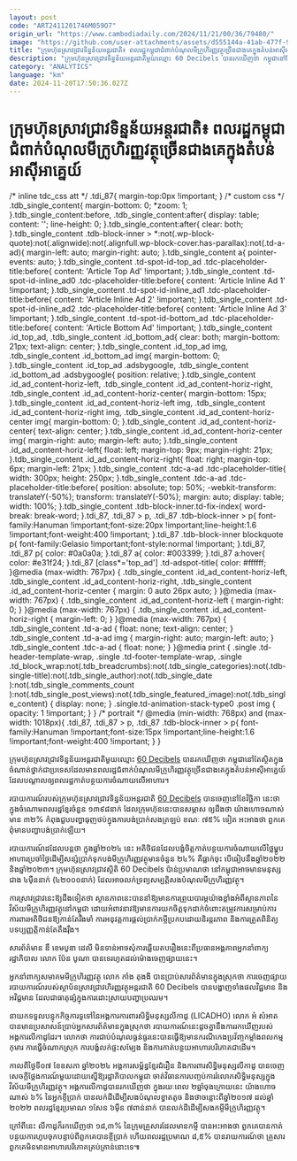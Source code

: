 ```yaml
---
layout: post
code: "ART2411201746M059O7"
origin_url: "https://www.cambodiadaily.com/2024/11/21/00/36/79480/"
image: "https://github.com/user-attachments/assets/d555144a-41ab-477f-9d85-772017913deb"
title: "ក្រុមហ៊ុន​ស្រាវជ្រាវ​ទិន្នន័យ​អន្តរជាតិ៖ ពលរដ្ឋ​កម្ពុជា​ជំពាក់​បំណុល​មីក្រូហិរញ្ញវត្ថុ​ច្រើន​ជាងគេ​ក្នុង​តំបន់​អាស៊ីអាគ្នេយ៍"
description: "ក្រុមហ៊ុន​ស្រាវជ្រាវ​ទិន្នន័យ​អន្តរជាតិ​មួយ​ឈ្មោះ 60 Decibels បាន​រក​ឃើញ​ថា កម្ពុជា​នៅតែ​ស្ថិត​ក្នុង​ចំណាត់ថ្នាក់​ជា​ប្រទេស​ដែល​មាន​ពលរដ្ឋ​ជំពាក់​បំណុល​មីក្រូហិរញ្ញវត្ថុ​ច្រើន​ជាងគេ​ក្នុង​តំបន់​អាស៊ីអាគ្នេយ៍ ដែល​បណ្តាល​ឲ្យ​ពលរដ្ឋ​កាត់បន្ថយ​ការ​ចំណាយ​លើ​អាហារ។"
category: "ANALYTICS"
language: "km"
date: 2024-11-20T17:50:36.027Z
---
```


# ក្រុមហ៊ុន​ស្រាវជ្រាវ​ទិន្នន័យ​អន្តរជាតិ៖ ពលរដ្ឋ​កម្ពុជា​ជំពាក់​បំណុល​មីក្រូហិរញ្ញវត្ថុ​ច្រើន​ជាងគេ​ក្នុង​តំបន់​អាស៊ីអាគ្នេយ៍

/\* inline tdc\_css att \*/ .tdi\_87{ margin-top:0px !important; } /\* custom css \*/ .tdb\_single\_content{ margin-bottom: 0; \*zoom: 1; }.tdb\_single\_content:before, .tdb\_single\_content:after{ display: table; content: ''; line-height: 0; }.tdb\_single\_content:after{ clear: both; }.tdb\_single\_content .tdb-block-inner > \*:not(.wp-block-quote):not(.alignwide):not(.alignfull.wp-block-cover.has-parallax):not(.td-a-ad){ margin-left: auto; margin-right: auto; }.tdb\_single\_content a{ pointer-events: auto; }.tdb\_single\_content .td-spot-id-top\_ad .tdc-placeholder-title:before{ content: 'Article Top Ad' !important; }.tdb\_single\_content .td-spot-id-inline\_ad0 .tdc-placeholder-title:before{ content: 'Article Inline Ad 1' !important; }.tdb\_single\_content .td-spot-id-inline\_ad1 .tdc-placeholder-title:before{ content: 'Article Inline Ad 2' !important; }.tdb\_single\_content .td-spot-id-inline\_ad2 .tdc-placeholder-title:before{ content: 'Article Inline Ad 3' !important; }.tdb\_single\_content .td-spot-id-bottom\_ad .tdc-placeholder-title:before{ content: 'Article Bottom Ad' !important; }.tdb\_single\_content .id\_top\_ad, .tdb\_single\_content .id\_bottom\_ad{ clear: both; margin-bottom: 21px; text-align: center; }.tdb\_single\_content .id\_top\_ad img, .tdb\_single\_content .id\_bottom\_ad img{ margin-bottom: 0; }.tdb\_single\_content .id\_top\_ad .adsbygoogle, .tdb\_single\_content .id\_bottom\_ad .adsbygoogle{ position: relative; }.tdb\_single\_content .id\_ad\_content-horiz-left, .tdb\_single\_content .id\_ad\_content-horiz-right, .tdb\_single\_content .id\_ad\_content-horiz-center{ margin-bottom: 15px; }.tdb\_single\_content .id\_ad\_content-horiz-left img, .tdb\_single\_content .id\_ad\_content-horiz-right img, .tdb\_single\_content .id\_ad\_content-horiz-center img{ margin-bottom: 0; }.tdb\_single\_content .id\_ad\_content-horiz-center{ text-align: center; }.tdb\_single\_content .id\_ad\_content-horiz-center img{ margin-right: auto; margin-left: auto; }.tdb\_single\_content .id\_ad\_content-horiz-left{ float: left; margin-top: 9px; margin-right: 21px; }.tdb\_single\_content .id\_ad\_content-horiz-right{ float: right; margin-top: 6px; margin-left: 21px; }.tdb\_single\_content .tdc-a-ad .tdc-placeholder-title{ width: 300px; height: 250px; }.tdb\_single\_content .tdc-a-ad .tdc-placeholder-title:before{ position: absolute; top: 50%; -webkit-transform: translateY(-50%); transform: translateY(-50%); margin: auto; display: table; width: 100%; }.tdb\_single\_content .tdb-block-inner.td-fix-index{ word-break: break-word; }.tdi\_87, .tdi\_87 > p, .tdi\_87 .tdb-block-inner > p{ font-family:Hanuman !important;font-size:20px !important;line-height:1.6 !important;font-weight:400 !important; }.tdi\_87 .tdb-block-inner blockquote p{ font-family:Gelasio !important;font-style:normal !important; }.tdi\_87, .tdi\_87 p{ color: #0a0a0a; }.tdi\_87 a{ color: #003399; }.tdi\_87 a:hover{ color: #e31f24; }.tdi\_87 \[class\*='top\_ad'\] .td-adspot-title{ color: #ffffff; }@media (max-width: 767px) { .tdb\_single\_content .id\_ad\_content-horiz-left, .tdb\_single\_content .id\_ad\_content-horiz-right, .tdb\_single\_content .id\_ad\_content-horiz-center { margin: 0 auto 26px auto; } }@media (max-width: 767px) { .tdb\_single\_content .id\_ad\_content-horiz-left { margin-right: 0; } }@media (max-width: 767px) { .tdb\_single\_content .id\_ad\_content-horiz-right { margin-left: 0; } }@media (max-width: 767px) { .tdb\_single\_content .td-a-ad { float: none; text-align: center; } .tdb\_single\_content .td-a-ad img { margin-right: auto; margin-left: auto; } .tdb\_single\_content .tdc-a-ad { float: none; } }@media print { .single .td-header-template-wrap, .single .td-footer-template-wrap, .single .td\_block\_wrap:not(.tdb\_breadcrumbs):not(.tdb\_single\_categories):not(.tdb-single-title):not(.tdb\_single\_author):not(.tdb\_single\_date ):not(.tdb\_single\_comments\_count ):not(.tdb\_single\_post\_views):not(.tdb\_single\_featured\_image):not(.tdb\_single\_content) { display: none; } .single.td-animation-stack-type0 .post img { opacity: 1 !important; } } /\* portrait \*/ @media (min-width: 768px) and (max-width: 1018px){ .tdi\_87, .tdi\_87 > p, .tdi\_87 .tdb-block-inner > p{ font-family:Hanuman !important;font-size:15px !important;line-height:1.6 !important;font-weight:400 !important; } }

ក្រុមហ៊ុន​ស្រាវជ្រាវ​ទិន្នន័យ​អន្តរជាតិ​មួយ​ឈ្មោះ [60 Decibels](https://60decibels.com/insights/cambodia-microfinance-report/) បាន​រក​ឃើញ​ថា កម្ពុជា​នៅតែ​ស្ថិត​ក្នុង​ចំណាត់ថ្នាក់​ជា​ប្រទេស​ដែល​មាន​ពលរដ្ឋ​ជំពាក់​បំណុល​មីក្រូហិរញ្ញវត្ថុ​ច្រើន​ជាងគេ​ក្នុង​តំបន់​អាស៊ីអាគ្នេយ៍ ដែល​បណ្តាល​ឲ្យ​ពលរដ្ឋ​កាត់បន្ថយ​ការ​ចំណាយ​លើ​អាហារ។

របាយការណ៍​របស់​ក្រុមហ៊ុន​ស្រាវជ្រាវ​ទិន្នន័យ​អន្តរជាតិ [60 Decibels](https://60decibels.com/insights/cambodia-microfinance-report/) បាន​ចេញ​នៅ​ខែ​វិច្ឆិកា នេះ​ថា ក្នុង​ចំណោម​ពលរដ្ឋ​ខ្មែរ​ចំនួន ១៣៩៨​នាក់ ដែល​ក្រុមហ៊ុន​នេះ​បាន​សម្ភាស ឲ្យ​ដឹង​ថា យ៉ាងហោចណាស់​មាន ៣២% កំពុង​ជួប​បញ្ហា​ធុញថប់​ក្នុង​ការ​បង់ប្រាក់​សង​ត្រឡប់ ខណៈ ៧៥% ទៀត អះអាង​ថា ពួកគេ​ពុំ​មាន​បញ្ហា​បង់ប្រាក់​ឡើយ។

របាយការណ៍​ដដែល​បន្ត​ថា ក្នុង​ឆ្នាំ​២០២៤ នេះ អតិថិជន​ដែល​បង្ខំ​ចិត្ត​កាត់បន្ថយ​ការ​ចំណាយ​លើ​ថ្លៃ​ម្ហូបអាហារ​ប្រចាំ​ថ្ងៃ​ដើម្បី​សន្សំ​ប្រាក់​ទុក​បង់​មីក្រូហិរញ្ញវត្ថុ​មាន​ចំនួន ២៤% គឺ​ធ្លាក់​ចុះ បើ​ធៀប​នឹង​ឆ្នាំ​២០២២ និង​ឆ្នាំ​២០២៣។ ក្រុមហ៊ុន​ស្រាវជ្រាវ​ស្ថិតិ 60 Decibels ប៉ាន់ប្រមាណ​ថា នៅ​កម្ពុជា​អាច​មាន​មនុស្ស​ជាង ៤​ម៉ឺន​នាក់ (៤២០០០​នាក់) ដែល​អាច​លក់​ទ្រព្យសម្បត្តិ​សង​បំណុល​មីក្រូហិរញ្ញវត្ថុ។

ការ​ស្រាវជ្រាវ​នេះ​ឱ្យ​ដឹង​ទៀត​ថា ស្ថានភាព​នេះ​បាន​នាំ​ឱ្យ​មាន​ការ​ព្រួយបារម្ភ​យ៉ាង​ខ្លាំង​អំពី​ស្ថានភាព​នៃ​វិស័យ​មីក្រូហិរញ្ញវត្ថុ​នៅ​កម្ពុជា ដោយ​អំពាវនាវ​ឱ្យ​មាន​ការ​យកចិត្ត​ទុកដាក់​ចំពោះ​តម្រូវការ​សម្រាប់​ការ​ការពារ​អតិថិជន​ឱ្យ​កាន់តែ​រឹងមាំ ការ​អនុវត្ត​ការ​ផ្ដល់​ប្រាក់កម្ចី​ប្រកប​ដោយ​និរន្តរភាព និង​ការ​ត្រួតពិនិត្យ​បទប្បញ្ញត្តិ​កាន់តែ​តឹងរ៉ឹង។

សារព័ត៌មាន ឌឹ ខេមបូឌា ដេលី មិន​ទាន់​អាច​សុំ​ការ​ឆ្លើយតប​រឿង​នេះ​ពី​ប្រធាន​អង្គភាព​អ្នក​នាំពាក្យ​រដ្ឋាភិបាល លោក ប៉ែន បូណា បាន​ទេ​រហូត​ដល់​ម៉ោង​ចេញ​ផ្សាយ​នេះ។

អ្នក​នាំពាក្យ​សមាគម​មីក្រូហិរញ្ញវត្ថុ លោក កាំង តុងងី បាន​ប្រាប់​សារព័ត៌មាន​ក្នុង​ស្រុក​ថា ការ​ចេញ​ផ្សាយ​របាយការណ៍​របស់​ស្ថាប័ន​ស្រាវជ្រាវ​ហិរញ្ញវត្ថុ​អន្តរជាតិ 60 Decibels បាន​បង្ហាញ​ទាំង​ផល​វិជ្ជមាន និង​អវិជ្ជមាន ដែល​ជា​ធាតុ​ផ្សំ​ក្នុង​ការ​ដោះស្រាយ​បញ្ហា​ប្រឈម។

នាយក​ទទួល​បន្ទុក​កិច្ចការ​ទូទៅ​នៃ​អង្គការ​ការពារ​សិទ្ធិមនុស្ស​លីកាដូ (LICADHO) លោក អំ សំអាត បាន​មាន​ប្រសាសន៍​ប្រាប់​អ្នក​សារព័ត៌មាន​ក្នុង​ស្រុក​ថា របាយការណ៍​នេះ​ដូច​គ្នា​នឹង​ការ​រក​ឃើញ​របស់​អង្គការ​លីកាដូ​ដែរ។ លោក​ថា ការ​ជាប់​បំណុល​ធ្ងន់ធ្ងរ​នេះ​បាន​ធ្វើ​ឱ្យ​មាន​ករណី​កេងប្រវ័ញ្ច​កម្លាំង​ពលកម្ម​កុមារ ការ​ធ្វើ​ចំណាកស្រុក ការ​បង្ខំ​លក់​ផ្ទះសម្បែង និង​ការ​កាត់បន្ថយ​អាហារ​បរិភោគ​ជាដើម។

កាលពី​ថ្ងៃទី​០៧ ខែ​ឧសភា ឆ្នាំ​២០២៤ អង្គការ​សម្ព័ន្ធ​ខ្មែរ​ជំរឿន និង​ការពារ​សិទ្ធិមនុស្ស​លីកាដូ បាន​ចេញ​សេចក្តី​ថ្លែងការណ៍​មួយ​ដោយ​ស្នើ​ឱ្យ​រដ្ឋាភិបាល​កម្ពុជា ចាត់​វិធានការ​បញ្ចប់​ការ​រំលោភ​សិទ្ធិមនុស្ស​ក្នុង​វិស័យ​មីក្រូហិរញ្ញវត្ថុ។ អង្គការ​លីកាដូ​បាន​រក​ឃើញ​ថា ក្នុង​រយៈពេល ២​ឆ្នាំ​ចុង​ក្រោយ​នេះ យ៉ាងហោចណាស់ ៦% នៃ​អ្នក​ខ្ចី​ប្រាក់ បាន​លក់​ដី​ដើម្បី​សង​បំណុល​ខ្នាត​តូច និង​ថា​ចន្លោះ​ពី​ឆ្នាំ​២០១៧ ដល់​ឆ្នាំ​២០២២ ពលរដ្ឋ​ខ្មែរ​ប្រមាណ ១​សែន ៦​ម៉ឺន ៧​ពាន់​នាក់ បាន​លក់​ដី​ដើម្បី​សង​កម្ចី​មីក្រូហិរញ្ញវត្ថុ។

ក្រៅពី​នេះ លីកាដូ​ក៏​រក​ឃើញ​ថា ១៨,៣% នៃ​ក្រុម​គ្រួសារ​ដែល​មាន​កម្ចី បាន​អះអាង​ថា ពួកគេ​បាន​កាត់បន្ថយ​ការ​ហូបចុក​បន្ទាប់ពី​ពួកគេ​បាន​ខ្ចី​ប្រាក់ ហើយ​ពលរដ្ឋ​ប្រមាណ ៨,៥% បាន​រាយការណ៍​ថា គ្រួសារ​ពួកគេ​មិន​មាន​អាហារ​បរិភោគ​គ្រប់គ្រាន់​នោះ​ទេ៕